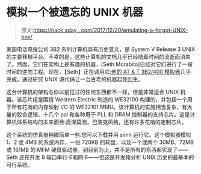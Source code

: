 # 模拟一个被遗忘的 UNIX 机器

> 原文:[https://hack aday . com/2017/12/20/emulating-a-forgot-UNIX-box/](https://hackaday.com/2017/12/20/emulating-a-forgotten-unix-box/)

美国电话电报公司 3B2 系列计算机具有历史意义，是 System V Release 3 UNIX 的主要移植平台。不幸的是，这些计算机的文档几乎已经随着时间的流逝而消失了。然而，它们在架构上是有趣的机器，[Seth Morabito]已经对它们进行了一段时间的逆向工程。现在，【Seth】正在调用它:[他的 AT & T 3B2/400 模拟器](https://loomcom.com/3b2/emulator/)几乎完成，通过研究 UNIX 源代码让一台古老的机器起死回生。

这台计算机的架构与你以前见过的任何东西都不一样，但是非常适合 UNIX 机器。该芯片组是围绕 Western Electric 制造的 WE32100 构建的，并包括一个用于所有花哨的内存映射 I/O 的 WE32101 MMU。该计算机的实施相当复杂，有大量的胶合逻辑、十几个 pal 和各种用于 PLL 和 DRAM 控制器的支持芯片。这是计算机体系结构的本来面目:高深莫测，巴洛克风格，还有许多花哨的定制芯片。

这个系统的仿真器稍微简单一些:您可以下载并用 simh 运行它。这个模拟器模拟 1、2 或 4MB 的系统内存，一张 720KB 的软盘，以及一个或两个 30MB、72MB 或 161MB 的 MFM 硬盘驱动器。到目前为止，并不是所有的东西都实现了——Seth 还在开发 8 端口串行卡和网卡——但这是开发和分析 UNIX 历史的最基本的可行系统。